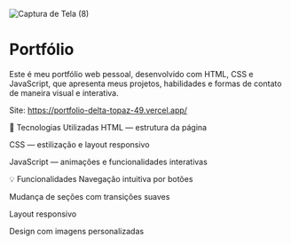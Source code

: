 ![Captura de Tela (8)](https://github.com/user-attachments/assets/5ad5bdfb-5555-4bf6-b3c1-508ad5a27646)


# Portfólio 
Este é meu portfólio web pessoal, desenvolvido com HTML, CSS e JavaScript, que apresenta meus projetos, habilidades e formas de contato de maneira visual e interativa.

Site: https://portfolio-delta-topaz-49.vercel.app/

🚀 Tecnologias Utilizadas
HTML — estrutura da página

CSS — estilização e layout responsivo

JavaScript — animações e funcionalidades interativas

💡 Funcionalidades
Navegação intuitiva por botões

Mudança de seções com transições suaves

Layout responsivo

Design com imagens personalizadas
